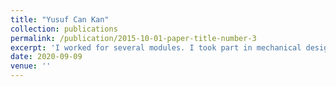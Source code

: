 ```yaml
---
title: "Yusuf Can Kan"
collection: publications
permalink: /publication/2015-10-01-paper-title-number-3
excerpt: 'I worked for several modules. I took part in mechanical design module. I did some researches on image processing for how to make distance calculation. I developed pid algorithms and I worked on balancing part. I also worked on drawing circle pid algorithm and I took part in optimizing and testing these algorithms. In addition I took part in  optimizing these parts in QT platfom.'
date: 2020-09-09
venue: ''
---
```

